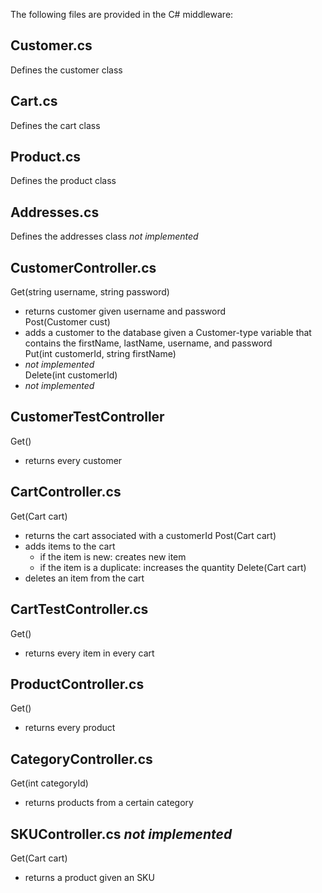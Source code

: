 The following files are provided in the C# middleware:

## Customer.cs
Defines the customer class

## Cart.cs
Defines the cart class

## Product.cs
Defines the product class

## Addresses.cs
Defines the addresses class *not implemented*

## CustomerController.cs
Get(string username, string password)
- returns customer given username and password\
Post(Customer cust)
- adds a customer to the database given a Customer-type variable that contains the firstName, lastName, username, and password\
Put(int customerId, string firstName)
- *not implemented*\
Delete(int customerId)
- *not implemented*

## CustomerTestController
Get()
- returns every customer

## CartController.cs
Get(Cart cart)
- returns the cart associated with a customerId
Post(Cart cart)
- adds items to the cart
    - if the item is new: creates new item
    - if the item is a duplicate: increases the quantity
Delete(Cart cart)
- deletes an item from the cart 

## CartTestController.cs
Get()
- returns every item in every cart

## ProductController.cs
Get()
- returns every product

## CategoryController.cs
Get(int categoryId)
- returns products from a certain category

## SKUController.cs *not implemented*
Get(Cart cart)
- returns a product given an SKU



